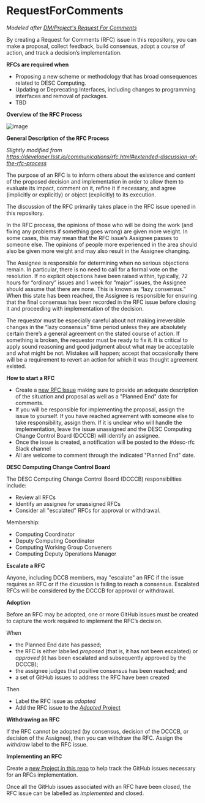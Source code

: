 # RequestForComments

*Modeled after [DM/Project's Request For Comments](https://developer.lsst.io/communications/rfc.html)*

By creating a Request for Comments (RFC) issue in this repository, you can make a proposal, collect feedback, build consensus, adopt a course of action, and track a decision’s implementation.

**RFCs are required when**
* Proposing a new scheme or methodology that has broad consequences related to DESC Computing.
* Updating or Deprecating Interfaces, including changes to programming interfaces and removal of packages.
* TBD

**Overview of the RFC Process**

![image](https://github.com/heather999/RequestForComments/blob/main/RFC-Flow.png)

**General Description of the RFC Process**

*Slightly modified from https://developer.lsst.io/communications/rfc.html#extended-discussion-of-the-rfc-process*

The purpose of an RFC is to inform others about the existence and content of the proposed decision and implementation in order to allow them to evaluate its impact, comment on it, refine it if necessary, and agree (implicitly or explicitly) or object (explicitly) to its execution.

The discussion of the RFC primarily takes place in the RFC issue opened in this repository.

In the RFC process, the opinions of those who will be doing the work (and fixing any problems if something goes wrong) are given more weight. In some cases, this may mean that the RFC issue’s Assignee passes to someone else. The opinions of people more experienced in the area should also be given more weight and may also result in the Assignee changing.

The Assignee is responsible for determining when no serious objections remain. In particular, there is no need to call for a formal vote on the resolution. If no explicit objections have been raised within, typically, 72 hours for “ordinary” issues and 1 week for “major” issues, the Assignee should assume that there are none. This is known as “lazy consensus.” When this state has been reached, the Assignee is responsible for ensuring that the final consensus has been recorded in the RFC issue before closing it and proceeding with implementation of the decision.

The requestor must be especially careful about not making irreversible changes in the “lazy consensus” time period unless they are absolutely certain there’s a general agreement on the stated course of action. If something is broken, the requestor must be ready to fix it. It is critical to apply sound reasoning and good judgment about what may be acceptable and what might be not. Mistakes will happen; accept that occasionally there will be a requirement to revert an action for which it was thought agreement existed.

**How to start a RFC**
* Create a [new RFC Issue](https://github.com/heather999/RequestForComments/issues) making sure to provide an adequate description of the situation and proposal as well as a "Planned End" date for comments.
* If you will be responsible for implementing the proposal, assign the issue to yourself.  If you have reached agreement with someone else to take responsibility, assign them.  If it is unclear who will handle the implementation, leave the issue unassigned and the DESC Computing Change Control Board (DCCCB) will identify an assignee.
* Once the issue is created, a notification will be posted to the #desc-rfc Slack channel
* All are welcome to comment through the indicated "Planned End" date.

**DESC Computing Change Control Board**

The DESC Computing Change Control Board (DCCCB) responsibilties include:
* Review all RFCs 
* Identify an assignee for unassigned RFCs
* Consider all "escalated" RFCs for approval or withdrawal.

Membership:  
* Computing Coordinator
* Deputy Computing Coordinator 
* Computing Working Group Conveners
* Computing Deputy Operations Manager

**Escalate a RFC**

Anyone, including DCCB members, may "escalate" an RFC if the issue requires an RFC or if the dicussion is failing to reach a consensus.  Escalated RFCs will be considered by the DCCCB for approval or withdrawal. 

**Adoption**

Before an RFC may be adopted, one or more GitHub issues must be created to capture the work required to implement the RFC’s decision.

When
* the Planned End date has passed;
* the RFC is either labelled *proposed* (that is, it has not been escalated) or *approved* (it has been escalated and subsequently approved by the DCCCB);
* the assignee judges that positive consensus has been reached; and
* a set of GitHub issues to address the RFC have been created

Then 
* Label the RFC issue as *adopted* 
* Add the RFC issue to the [*Adopted* Project](https://github.com/heather999/RequestForComments/projects/1)

**Withdrawing an RFC**

If the RFC cannot be adopted (by consensus, decision of the DCCCB, or decision of the Assignee), then you can withdraw the RFC. Assign the *withdraw* label to the RFC issue.

**Implementing an RFC**

Create a [new Project in this repo](https://github.com/heather999/RequestForComments/projects) to help track the GitHub issues necessary for an RFCs implementation.

Once all the GitHub issues associated with an RFC have been closed, the RFC issue can be labelled as *implemented* and closed.

